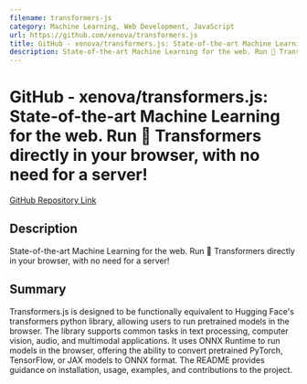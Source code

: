 ```yaml
---
filename: transformers-js
category: Machine Learning, Web Development, JavaScript
url: https://github.com/xenova/transformers.js
title: GitHub - xenova/transformers.js: State-of-the-art Machine Learning for the web. Run 🤗 Transformers directly in your browser, with no need for a server!
description: State-of-the-art Machine Learning for the web. Run 🤗 Transformers directly in your browser, with no need for a server!
--- 
```


# GitHub - xenova/transformers.js: State-of-the-art Machine Learning for the web. Run 🤗 Transformers directly in your browser, with no need for a server!

[GitHub Repository Link](https://github.com/xenova/transformers.js)

## Description

State-of-the-art Machine Learning for the web. Run 🤗 Transformers directly in your browser, with no need for a server!

## Summary

Transformers.js is designed to be functionally equivalent to Hugging Face's transformers python library, allowing users to run pretrained models in the browser. The library supports common tasks in text processing, computer vision, audio, and multimodal applications. It uses ONNX Runtime to run models in the browser, offering the ability to convert pretrained PyTorch, TensorFlow, or JAX models to ONNX format. The README provides guidance on installation, usage, examples, and contributions to the project.
